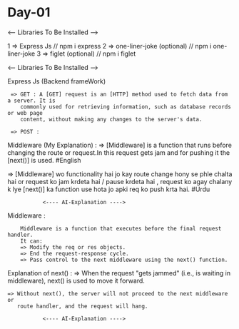 # Day-01

 <--  Libraries To Be Installed  -->

  1 => Express Js  // npm i express
  2 => one-liner-joke (optional) // npm i one-liner-joke
  3 => figlet (optional) // npm i figlet
 
 <--  Libraries To Be Installed  -->



Express Js  (Backend frameWork)

     => GET : A [GET] request is an [HTTP] method used to fetch data from a server. It is
        commonly used for retrieving information, such as database records or web page 
        content, without making any changes to the server's data.

     => POST :    


Middleware (My Explanation) : 
   => [Middleware] is a function that runs before changing the route or request.In this
      request gets jam and for pushing it the [next()] is used.  #English

   => [Middleware] wo functionality hai jo kay route change hony se phle chalta hai or request
      ko jam krdeta hai / pause krdeta hai , request ko agay chalany k lye [next()] ka function
      use hota jo apki req ko push krta hai.  #Urdu



               <---- AI-Explanation ----> 

Middleware :

        Middleware is a function that executes before the final request handler.
        It can: 
        => Modify the req or res objects.
        => End the request-response cycle.
        => Pass control to the next middleware using the next() function.

Explanation of next() :
    => When the request "gets jammed" (i.e., is waiting in middleware),
       next() is used to move it forward.
    
    => Without next(), the server will not proceed to the next middleware or
       route handler, and the request will hang.
  
               <---- AI-Explanation ----> 
       



